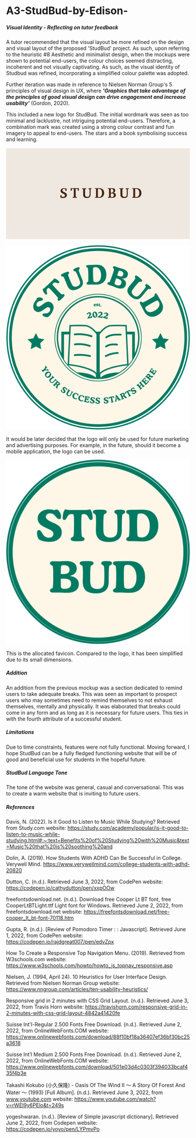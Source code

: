 # A3-StudBud-by-Edison-
##### Visual Identity - Reflecting on tutor feedback 

A tutor recommended that the visual layout be more refined on the design and visual layout of the proposed 'StudBud' project. As such, upon referring to the heuristic #8 Aesthetic and minimalist design, when the mockups were shown to potential end-users, the colour choices seemed distracting, incoherent and not visually captivating. As such, as the visual identity of Studbud was refined, incorporating a simplified colour palette was adopted. 

Further iteration was made in reference to Nielsen Norman Group's 5 principles of visual design in UX, where ***'Graphics that take advantage of the principles of good visual design can drive engagement and increase usability'*** (Gordon, 2020). 

This included a new logo for StudBud. The initial wordmark was seen as too minimal and lacklustre, not intriguing potential end-users. Therefore, a combination mark was created using a strong colour contrast and fun imagery to appeal to end-users. The stars and a book symbolising success and learning. 

![old logo](https://github.com/edilambsheep/A3-StudBud-by-Edison-/blob/main/logoone.png)

![new logo](https://github.com/edilambsheep/A3-StudBud-by-Edison-/blob/main/studbudicon.png)

It would be later decided that the logo will only be used for future marketing and advertising purposes. For example, in the future, should it become a mobile application, the logo can be used. 


![favicon](https://github.com/edilambsheep/A3-StudBud-by-Edison-/blob/main/studbudfavicon.png)

This is the allocated favicon. Compared to the logo, it has been simplified due to its small dimensions. 

##### Addition

An addition from the previous mockup was a section dedicated to remind users to take adequate breaks. This was seen as important to prospect users who may sometimes need to remind themselves to not exhaust themselves, mentally and physically. It was elaborated that breaks could come in any form and as long as it is necessary for future users. This ties in with the fourth attribute of a successful student. 

##### Limitations 

Due to time constraints, features were not fully functional. Moving forward, I hope StudBud can be a fully fledged functioning website that will be of good and beneficial use for students in the hopeful future. 


##### StudBud Language Tone 

The tone of the website was general, casual and conversational. This was to create a warm website that is inviting to future users. 


##### References 

Davis, N. (2022). Is it Good to Listen to Music While Studying? Retrieved from Study.com website: https://study.com/academy/popular/is-it-good-to-listen-to-music-while-studying.html#:~:text=Benefits%20of%20Studying%20with%20Music&text=Music%20that%20is%20soothing%20and

Dolin, A. (2019). How Students With ADHD Can Be Successful in College. Verywell Mind. https://www.verywellmind.com/college-students-with-adhd-20820

Dutton, C. (n.d.). Retrieved June 3, 2022, from CodePen website: https://codepen.io/cathydutton/pen/xxpOOw

freefontsdownload.net. (n.d.). Download free Cooper Lt BT font, free CooperLtBTLight.ttf Light font for Windows. Retrieved June 2, 2022, from freefontsdownload.net website: https://freefontsdownload.net/free-cooper_lt_bt-font-70118.htm

Gupta, R. (n.d.). [Review of Pomodoro Timer : : Javascript]. Retrieved June 1, 2022, from CodePen website: https://codepen.io/rajdgreat007/pen/edvZpx

How To Create a Responsive Top Navigation Menu. (2019). Retrieved from W3schools.com website: https://www.w3schools.com/howto/howto_js_topnav_responsive.asp

Nielsen, J. (1994, April 24). 10 Heuristics for User Interface Design. Retrieved from Nielsen Norman Group website: https://www.nngroup.com/articles/ten-usability-heuristics/

Responsive grid in 2 minutes with CSS Grid Layout. (n.d.). Retrieved June 3, 2022, from Travis Horn website: https://travishorn.com/responsive-grid-in-2-minutes-with-css-grid-layout-4842a41420fe

Suisse Int'l-Regular 2.500 Fonts Free Download. (n.d.). Retrieved June 2, 2022, from OnlineWebFonts.COM website: https://www.onlinewebfonts.com/download/88f10bf18a36407ef36bf30bc25a3618

Suisse Int’l Medium 2.500 Fonts Free Download. (n.d.). Retrieved June 2, 2022, from OnlineWebFonts.COM website: https://www.onlinewebfonts.com/download/501e03d4c0303f394033bcaf435f4b3e

Takashi Kokubo (小久保隆) - Oasis Of The Wind II ～ A Story Of Forest And Water ～ (1993) [Full Album]. (n.d.). Retrieved June 3, 2022, from www.youtube.com website: https://www.youtube.com/watch?v=rWEI9y6PElo&t=249s

yogeshwaran. (n.d.). [Review of Simple javascript dictionary]. Retrieved June 2, 2022, from Codepen website: https://codepen.io/yoyo/pen/LYPmvPo


